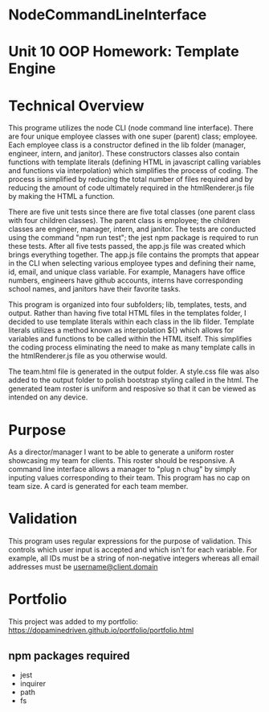 # NodeCommandLineInterface

# Unit 10 OOP Homework: Template Engine

# Technical Overview

This programe utilizes the node CLI (node command line interface). There are four unique employee classes with one super (parent) class; employee. Each employee class is a constructor defined in the lib folder (manager, engineer, intern, and janitor). These constructors classes also contain functions with template literals (defining HTML in javascript calling variables and functions via interpolation) which simplifies the process of coding. The process is simplified by reducing the total number of files required and by reducing the amount of code ultimately required in the htmlRenderer.js file by making the HTML a function. 

There are five unit tests since there are five total classes (one parent class with four children classes). The parent class is employee; the children classes are engineer, manager, intern, and janitor. The tests are conducted using the command "npm run test"; the jest npm package is required to run these tests. After all five tests passed, the app.js file was created which brings everything together. The app.js file contains the prompts that appear in the CLI when selecting various employee types and defining their name, id, email, and unique class variable. For example, Managers have office numbers, engineers have github accounts, interns have corresponding school names, and janitors have their favorite tasks.  

This program is organized into four subfolders; lib, templates, tests, and output. Rather than having five total HTML files in the templates folder, I decided to use template literals within each class in the lib filder. Template literals utilizes a method known as interpolation ${} which allows for variables and functions to be called within the HTML itself. This simplifies the coding process eliminating the need to make as many template calls in the htmlRenderer.js file as you otherwise would.

The team.html file is generated in the output folder. A style.css file was also added to the output folder to polish bootstrap styling called in the html. The generated team roster is uniform and resposive so that it can be viewed as intended on any device. 

# Purpose

As a director/manager I want to be able to generate a uniform roster showcasing my team for clients. This roster should be responsive. A command line interface allows a manager to "plug n chug" by simply inputing values corresponding to their team. This program has no cap on team size. A card is generated for each team member. 

# Validation

This program uses regular expressions for the purpose of validation. This controls which user input is accepted and which isn't for each variable. For example, all IDs must be a string of non-negative integers whereas all email addresses must be username@client.domain

# Portfolio

This project was added to my portfolio: https://dopaminedriven.github.io/portfolio/portfolio.html

## npm packages required
- jest
- inquirer
- path
- fs 